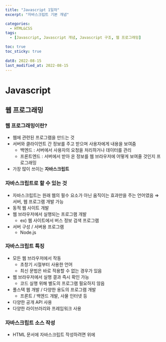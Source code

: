 ```yaml
---
title: "Javascript 1일차"
excerpt: "자바스크립트 기본 개념"

categories:
  - HTML&CSS
tags:
  - [Javascript, Javascript 개념, Javascript 구조, 웹 프로그래밍]

toc: true
toc_sticky: true
 
dat8: 2022-08-15
last_modified_at: 2022-08-15
---
```


# Javascript

## 웹 프로그래밍

### 웹 프로그래밍이란?

- 웹에 관련된 프로그램을 만드는 것
- 서버와 클라이언트 간 정보를 주고 받으며 사용자에게 내용을 보여줌
    - 백엔드 : 서버에서 사용자의 요청을 처리하거나 데이터를 관리
    - 프론트엔드 : 서버에서 받아 온 정보를 웹 브라우저에 어떻게 보여줄 것인지 프로그래밍
- 가장 많이 쓰이는 **자바스크립트**

### 자바스크립트로 할 수 있는 것

- 자바스크립트는 원래 웹의 필수 요소가 아닌 움직이는 효과만을 주는 언어였음 ⇒ 서버, 웹 프로그램 개발 가능
- 동적 웹 사이트 개발
- 웹 브라우저에서 실행되는 프로그램 개발
    - ex) 웹 사이트에서 버스 정보 검색 프로그램
- 서버 구성 / 서버용 프로그램
    - Node.js

### 자바스크립트 특징

- 모든 웹 브라우저에서 작동
    - 초창기 시절부터 사용한 언어
    - 최신 문법은 바로 적용할 수 없는 경우가 있음
- 웹 브라우저에서 실행 결과 즉시 확인 가능
    - 코드 실행 위해 별도의 프로그램 필요하지 않음
- 풀스택 웹 개발 / 다양한 용도의 프로그램 개발
    - 프론트 / 백엔드 개발, 사물 인터넷 등
- 다양한 공개 API 사용
- 다양한 라이브러리와 프레임워크 사용

### 자바스크립트 소스 작성

- HTML 문서에 자바스크립트 작성하려면 **</body>** 위에 <script> 태그 삽입
    - 웹 페이지의 처리에 따라 모든 화면이 렌더링 되고나서 스크립트가 실행 되므로 갱신되는 화면의 속도가 빠름
    - 외부 스크립트 삽입 가능

### 자바스크립트 입출력

- 사용자 입력값 받기  - prompt()
    - 괄호 안에 입력한 문구 같이 출력됨
- 알림 창으로 출력 - alert()
- 웹 브라우저 화면에 출력 - document.write()
    - write() 함수는 document 객체에 포함되어 있음 ⇒ **document.write()**
- 콘솔에 출력 - console.log()

### 자바스크립트 소스 작성 시 지켜야 할 규칙

- 대소문자 구별하여 소스 작성
    - sum, Sum, SUM 모두 다르게 인식
- 읽기 쉽게 들여쓰기
- 세미콜론(;)으로 문장 끝 표시
- 소스에 메모 하려면 주석 사용
- 식별자는 정해진 규칙을 지켜 작성
    - 첫 글자는 영문자, 밑줄(_), 달러 기호($)
- 예약어는 식별자로 사용할 수 없음
    | arguments | breake | case | continue | default |
    | --- | --- | --- | --- | --- |
    | do | else | false | for | function |
    | if | null | return | super | switch |
    | this | true | try | typeof | var |
    | void | while | with | - | - |